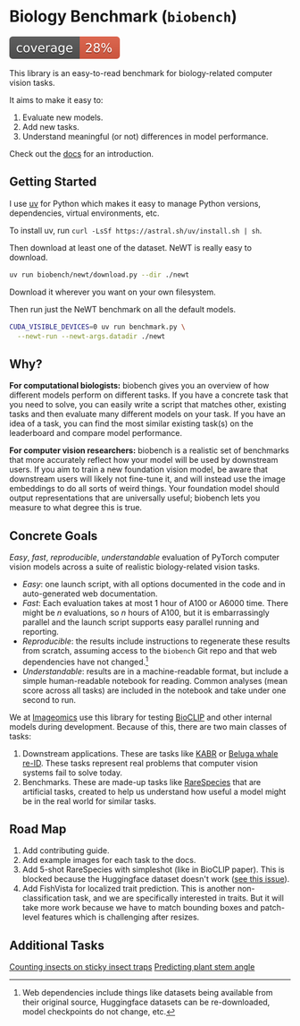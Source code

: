 # Biology Benchmark (`biobench`)

![Coverage](docs/coverage.svg)

This library is an easy-to-read benchmark for biology-related computer vision tasks.

It aims to make it easy to:

1. Evaluate new models.
2. Add new tasks.
3. Understand meaningful (or not) differences in model performance.

Check out the [docs](https://samuelstevens.me/biobench/) for an introduction.

## Getting Started

I use [uv](https://docs.astral.sh/uv/) for Python which makes it easy to manage Python versions, dependencies, virtual environments, etc.

To install uv, run `curl -LsSf https://astral.sh/uv/install.sh | sh`.

Then download at least one of the dataset.
NeWT is really easy to download.

```sh
uv run biobench/newt/download.py --dir ./newt
```

Download it wherever you want on your own filesystem.

Then run just the NeWT benchmark on all the default models.

```sh
CUDA_VISIBLE_DEVICES=0 uv run benchmark.py \
  --newt-run --newt-args.datadir ./newt
```

## Why?

**For computational biologists:** biobench gives you an overview of how different models perform on different tasks. If you have a concrete task that you need to solve, you can easily write a script that matches other, existing tasks and then evaluate many different models on your task. If you have an idea of a task, you can find the most similar existing task(s) on the leaderboard and compare model performance.

**For computer vision researchers:** biobench is a realistic set of benchmarks that more accurately reflect how your model will be used by downstream users. If you aim to train a new foundation vision model, be aware that downstream users will likely not fine-tune it, and will instead use the image embeddings to do all sorts of weird things. Your foundation model should output representations that are universally useful; biobench lets you measure to what degree this is true.

## Concrete Goals

*Easy*, *fast*, *reproducible*, *understandable* evaluation of PyTorch computer vision models across a suite of realistic biology-related vision tasks.

- *Easy*: one launch script, with all options documented in the code and in auto-generated web documentation.
- *Fast*: Each evaluation takes at most 1 hour of A100 or A6000 time. There might be $n$ evaluations, so $n$ hours of A100, but it is embarrassingly parallel and the launch script supports easy parallel running and reporting.
- *Reproducible*: the results include instructions to regenerate these results from scratch, assuming access to the `biobench` Git repo and that web dependencies have not changed.[^web-deps]
- *Understandable*: results are in a machine-readable format, but include a simple human-readable notebook for reading. Common analyses (mean score across all tasks) are included in the notebook and take under one second to run.

[^web-deps]: Web dependencies include things like datasets being available from their original source, Huggingface datasets can be re-downloaded, model checkpoints do not change, etc.


We at [Imageomics](https://imageomics.osu.edu) use this library for testing [BioCLIP](https://imageomics.github.io/bioclip) and other internal models  during development.
Because of this, there are two main classes of tasks:

1. Downstream applications. These are tasks like [KABR](https://samuelstevens.me/biobench/biobench/kabr/index.html) or [Beluga whale re-ID](https://samuelstevens.me/biobench/biobench/beluga/index.html). These tasks represent real problems that computer vision systems fail to solve today.
2. Benchmarks. These are made-up tasks like [RareSpecies](https://samuelstevens.me/biobench/biobench/rarespecies/index.html) that are artificial tasks, created to help us understand how useful a model might be in the real world for similar tasks.


## Road Map

1. Add contributing guide.
2. Add example images for each task to the docs.
3. Add 5-shot RareSpecies with simpleshot (like in BioCLIP paper). This is blocked because the Huggingface dataset doesn't work ([see this issue](https://huggingface.co/datasets/imageomics/rare-species/discussions/8)).
4. Add FishVista for localized trait prediction. This is another non-classification task, and we are specifically interested in traits. But it will take more work because we have to match bounding boxes and patch-level features which is challenging after resizes.

## Additional Tasks

[Counting insects on sticky insect traps](https://github.com/md-121/yellow-sticky-traps-dataset)
[Predicting plant stem angle](https://plantvision.unl.edu/datasets/download-panicoid-phenomap-1-dataset/)
